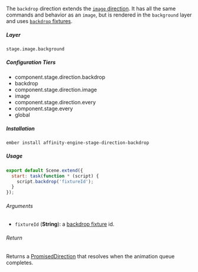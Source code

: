 The `backdrop` direction extends the [`image` direction](#/api/stage/directions/image). It has all the same commands and behavior as an `image`, but is rendered in the `background` layer and uses [`backdrop` fixtures](#/api/engine/fixtures/backdrops).

##### Layer

`stage.image.background`

##### Configuration Tiers

* component.stage.direction.backdrop
* backdrop
* component.stage.direction.image
* image
* component.stage.direction.every
* component.stage.every
* global

##### Installation

```bash
ember install affinity-engine-stage-direction-backdrop
```

##### Usage

```js
export default Scene.extend({
  start: task(function * (script) {
    script.backdrop('fixtureId');
  }
});
```

###### Arguments

* `fixtureId` (**String**): a [backdrop fixture](#/api/engine/fixtures/backdrops) id.

###### Return

Returns a [PromisedDirection](#/api/stage/directions?anchor=promised_direction) that resolves when the animation queue completes.
